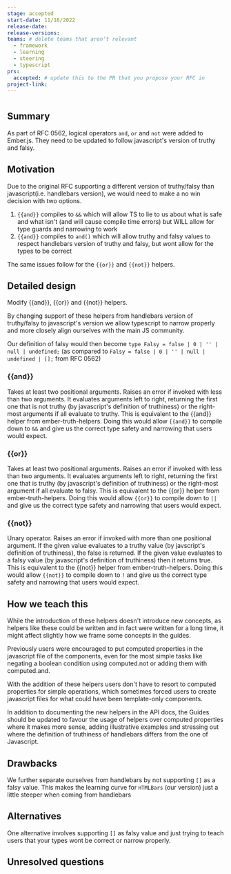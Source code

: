 ```yaml
---
stage: accepted
start-date: 11/16/2022
release-date: 
release-versions:
teams: # delete teams that aren't relevant
  - framework
  - learning
  - steering
  - typescript
prs:
  accepted: # update this to the PR that you propose your RFC in
project-link:
---
```


<!--- 
Directions for above: 

stage: Leave as is
start-date: Fill in with today's date, 2032-12-01T00:00:00.000Z
release-date: Leave as is
release-versions: Leave as is
teams: Include only the [team(s)](README.md#relevant-teams) for which this RFC applies
prs:
  accepted: Fill this in with the URL for the Proposal RFC PR
project-link: Leave as is
-->

# <RFC title>

## Summary

As part of RFC 0562, logical operators `and`, `or` and `not` were added to Ember.js. They need to be updated to follow javascript's version of truthy and falsy. 

## Motivation

Due to the original RFC supporting a different version of truthy/falsy than javascript(i.e. handlebars version), we would need to make a no win decision with two options. 

1) `{{and}}` compiles to `&&` which will allow TS to lie to us about what is safe and what isn't (and will cause compile time errors) but WILL allow for type guards and narrowing to work
2) `{{and}}` compiles to `and()` which will allow truthy and falsy values to respect handlebars version of truthy and falsy, but wont allow for the types to be correct

The same issues follow for the `{{or}}` and `{{not}}` helpers. 

## Detailed design

Modify {{and}}, {{or}} and {{not}} helpers.

By changing support of these helpers from handlebars version of truthy/falsy to javascript's version we allow typescript to narrow properly and more closely align ourselves with the main JS community.

Our definition of falsy would then become `type Falsy = false | 0 | '' | null | undefined;` (as compared to `Falsy = false | 0 | '' | null | undefined | [];` from RFC 0562)

### {{and}}
Takes at least two positional arguments. Raises an error if invoked with less than two arguments. It evaluates arguments left to right, returning the first one that is not truthy (by javascript's definition of truthiness) or the right-most arguments if all evaluate to truthy. This is equivalent to the {{and}} helper from ember-truth-helpers. Doing this would allow `{{and}}` to compile down to `&&` and give us the correct type safety and narrowing that users would expect.

### {{or}}
Takes at least two positional arguments. Raises an error if invoked with less than two arguments. It evaluates arguments left to right, returning the first one that is truthy (by javascript's definition of truthiness) or the right-most argument if all evaluate to falsy. This is equivalent to the {{or}} helper from ember-truth-helpers. Doing this would allow `{{or}}` to compile down to `||` and give us the correct type safety and narrowing that users would expect.

### {{not}}
Unary operator. Raises an error if invoked with more than one positional argument. If the given value evaluates to a truthy value (by javscript's definition of truthiness), the false is returned. If the given value evaluates to a falsy value (by javascript's definition of truthiness) then it returns true. This is equivalent to the {{not}} helper from ember-truth-helpers. Doing this would allow `{{not}}` to compile down to `!` and give us the correct type safety and narrowing that users would expect.


## How we teach this

While the introduction of these helpers doesn't introduce new concepts, as helpers like these could be written and in fact were written for a long time, it might affect slightly how we frame some concepts in the guides.

Previously users were encouraged to put computed properties in the javascript file of the components, even for the most simple tasks like negating a boolean condition using computed.not or adding them with computed.and.

With the addition of these helpers users don't have to resort to computed properties for simple operations, which sometimes forced users to create javascript files for what could have been template-only components.

In addition to documenting the new helpers in the API docs, the Guides should be updated to favour the usage of helpers over computed properties where it makes more sense, adding illustrative examples and stressing out where the definition of truthiness of handlebars differs from the one of Javascript.

## Drawbacks

We further separate ourselves from handlebars by not supporting `[]` as a falsy value. This makes the learning curve for `HTMLBars` (our version) just a little steeper when coming from handlebars

## Alternatives

One alternative involves supporting `[]` as falsy value and just trying to teach users that your types wont be correct or narrow properly.

## Unresolved questions

